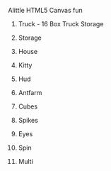 Alittle HTML5 Canvas fun

1.  Truck - 16 Box Truck Storage
2.  Storage
3.  House
4.  Kitty
5.  Hud
6.  Antfarm

7.  Cubes
8.  Spikes
9.  Eyes
10. Spin
11. Multi
